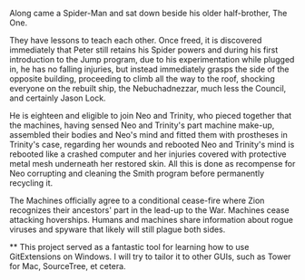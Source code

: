 Along came a Spider-Man and sat down beside his older half-brother, The One.  

They have lessons to teach each other. Once freed, it is discovered immediately that Peter still retains his Spider
powers and during his first introduction to the Jump program, due to his experimentation while plugged in, he has no falling injuries, but instead immediately grasps the side of the opposite building, proceeding to climb all the way to the roof, shocking everyone on the rebuilt ship, the Nebuchadnezzar, much less the Council, and certainly Jason Lock.  

He is eighteen and eligible to join Neo and Trinity, who pieced together that the machines, having sensed Neo and Trinity's part machine make-up, assembled their bodies and Neo's mind and fitted them with prostheses in Trinity's case, regarding her wounds and rebooted Neo and Trinity's mind is rebooted like a crashed computer and her injuries covered with protective metal mesh underneath her restored skin.  All this is done as recompense for Neo corrupting and cleaning the Smith program before permanently recycling it.  

The Machines officially agree to a conditional cease-fire where Zion recognizes their ancestors' part in the lead-up to the War.  Machines cease attacking hoverships.   Humans and machines share information about rogue viruses and spyware that likely will still plague both sides.

** This project served as a fantastic tool for learning how to use GitExtensions on Windows.  I will try to tailor it to other GUIs, such as Tower for Mac, SourceTree, et cetera.
